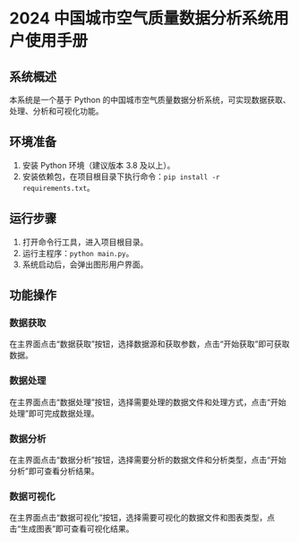 # 2024 中国城市空气质量数据分析系统用户使用手册

## 系统概述

本系统是一个基于 Python 的中国城市空气质量数据分析系统，可实现数据获取、处理、分析和可视化功能。

## 环境准备

1. 安装 Python 环境（建议版本 3.8 及以上）。
2. 安装依赖包，在项目根目录下执行命令：`pip install -r requirements.txt`。

## 运行步骤

1. 打开命令行工具，进入项目根目录。
2. 运行主程序：`python main.py`。
3. 系统启动后，会弹出图形用户界面。

## 功能操作

### 数据获取

在主界面点击“数据获取”按钮，选择数据源和获取参数，点击“开始获取”即可获取数据。

### 数据处理

在主界面点击“数据处理”按钮，选择需要处理的数据文件和处理方式，点击“开始处理”即可完成数据处理。

### 数据分析

在主界面点击“数据分析”按钮，选择需要分析的数据文件和分析类型，点击“开始分析”即可查看分析结果。

### 数据可视化

在主界面点击“数据可视化”按钮，选择需要可视化的数据文件和图表类型，点击“生成图表”即可查看可视化结果。
